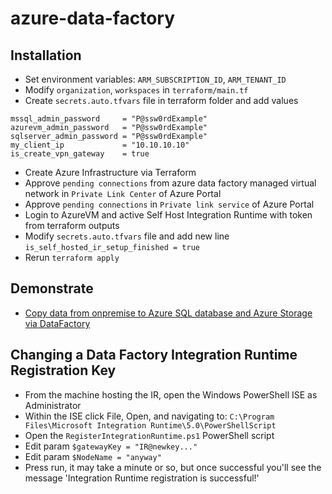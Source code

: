 # azure-data-factory

## Installation
- Set environment variables: `ARM_SUBSCRIPTION_ID`, `ARM_TENANT_ID`
- Modify `organization`, `workspaces` in `terraform/main.tf`
- Create `secrets.auto.tfvars` file in terraform folder and add values
```
mssql_admin_password     = "P@ssw0rdExample"
azurevm_admin_password   = "P@ssw0rdExample"
sqlserver_admin_password = "P@ssw0rdExample"
my_client_ip             = "10.10.10.10"
is_create_vpn_gateway    = true
```
- Create Azure Infrastructure via Terraform
- Approve `pending connections` from azure data factory managed virtual network in `Private Link Center` of Azure Portal
- Approve `pending connections` in `Private link service` of Azure Portal
- Login to AzureVM and active Self Host Integration Runtime with token from terraform outputs
- Modify `secrets.auto.tfvars` file and add new line `is_self_hosted_ir_setup_finished = true`
- Rerun `terraform apply`

## Demonstrate
- [Copy data from onpremise to Azure SQL database and Azure Storage via DataFactory](./copydata_from_onpremise/README.md)

## Changing a Data Factory Integration Runtime Registration Key
- From the machine hosting the IR, open the Windows PowerShell ISE as Administrator
- Within the ISE click File, Open, and navigating to: `C:\Program Files\Microsoft Integration Runtime\5.0\PowerShellScript`
- Open the `RegisterIntegrationRuntime.ps1` PowerShell script
- Edit param `$gatewayKey = "IR@newkey..."`
- Edit param `$NodeName = "anyway"`
- Press run, it may take a minute or so, but once successful you'll see the message 'Integration Runtime registration is successful!'
